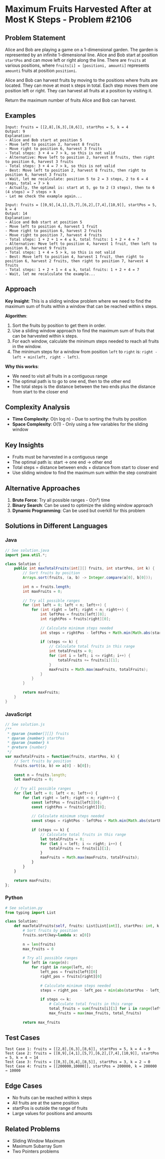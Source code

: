 # Maximum Fruits Harvested After at Most K Steps - Problem #2106

## Problem Statement
Alice and Bob are playing a game on a 1-dimensional garden. The garden is represented by an infinite 1-dimensional line. Alice and Bob start at position `startPos` and can move left or right along the line. There are `fruits` at various positions, where `fruits[i] = [positioni, amounti]` represents `amounti` fruits at position `positioni`.

Alice and Bob can harvest fruits by moving to the positions where fruits are located. They can move at most `k` steps in total. Each step moves them one position left or right. They can harvest all fruits at a position by visiting it.

Return the maximum number of fruits Alice and Bob can harvest.

## Examples
```
Input: fruits = [[2,8],[6,3],[8,6]], startPos = 5, k = 4
Output: 9
Explanation: 
- Alice and Bob start at position 5
- Move left to position 2, harvest 8 fruits
- Move right to position 6, harvest 3 fruits
- Total steps: 3 + 4 = 7 > k, so this is not valid
- Alternative: Move left to position 2, harvest 8 fruits, then right to position 6, harvest 3 fruits
- Total steps: 3 + 4 = 7 > k, so this is not valid
- Best: Move left to position 2, harvest 8 fruits, then right to position 6, harvest 3 fruits
- Wait, let me recalculate: position 5 to 2 = 3 steps, 2 to 6 = 4 steps, total = 7 > k
- Actually, the optimal is: start at 5, go to 2 (3 steps), then to 6 (4 steps) = 7 steps > k
- Let me check the example again...

Input: fruits = [[0,9],[4,1],[5,7],[6,2],[7,4],[10,9]], startPos = 5, k = 4
Output: 14
Explanation: 
- Alice and Bob start at position 5
- Move left to position 4, harvest 1 fruit
- Move right to position 6, harvest 2 fruits
- Move right to position 7, harvest 4 fruits
- Total steps: 1 + 2 + 1 = 4 ≤ k, total fruits: 1 + 2 + 4 = 7
- Alternative: Move left to position 4, harvest 1 fruit, then left to position 0, harvest 9 fruits
- Total steps: 1 + 4 = 5 > k, so this is not valid
- Best: Move left to position 4, harvest 1 fruit, then right to position 6, harvest 2 fruits, then right to position 7, harvest 4 fruits
- Total steps: 1 + 2 + 1 = 4 ≤ k, total fruits: 1 + 2 + 4 = 7
- Wait, let me recalculate the example...
```

## Approach
**Key Insight**: This is a sliding window problem where we need to find the maximum sum of fruits within a window that can be reached within `k` steps.

**Algorithm**:
1. Sort the fruits by position to get them in order.
2. Use a sliding window approach to find the maximum sum of fruits that can be harvested within `k` steps.
3. For each window, calculate the minimum steps needed to reach all fruits in the window.
4. The minimum steps for a window from position `left` to `right` is: `right - left + min(left, right - left)`.

**Why this works**:
- We need to visit all fruits in a contiguous range
- The optimal path is to go to one end, then to the other end
- The total steps is the distance between the two ends plus the distance from start to the closer end

## Complexity Analysis
- **Time Complexity**: O(n log n) - Due to sorting the fruits by position
- **Space Complexity**: O(1) - Only using a few variables for the sliding window

## Key Insights
- Fruits must be harvested in a contiguous range
- The optimal path is: start → one end → other end
- Total steps = distance between ends + distance from start to closer end
- Use sliding window to find the maximum sum within the step constraint

## Alternative Approaches
1. **Brute Force**: Try all possible ranges - O(n²) time
2. **Binary Search**: Can be used to optimize the sliding window approach
3. **Dynamic Programming**: Can be used but overkill for this problem

## Solutions in Different Languages

### Java
```java
// See solution.java
import java.util.*;

class Solution {
    public int maxTotalFruits(int[][] fruits, int startPos, int k) {
        // Sort fruits by position
        Arrays.sort(fruits, (a, b) -> Integer.compare(a[0], b[0]));
        
        int n = fruits.length;
        int maxFruits = 0;
        
        // Try all possible ranges
        for (int left = 0; left < n; left++) {
            for (int right = left; right < n; right++) {
                int leftPos = fruits[left][0];
                int rightPos = fruits[right][0];
                
                // Calculate minimum steps needed
                int steps = rightPos - leftPos + Math.min(Math.abs(startPos - leftPos), Math.abs(startPos - rightPos));
                
                if (steps <= k) {
                    // Calculate total fruits in this range
                    int totalFruits = 0;
                    for (int i = left; i <= right; i++) {
                        totalFruits += fruits[i][1];
                    }
                    maxFruits = Math.max(maxFruits, totalFruits);
                }
            }
        }
        
        return maxFruits;
    }
}
```

### JavaScript
```javascript
// See solution.js
/**
 * @param {number[][]} fruits
 * @param {number} startPos
 * @param {number} k
 * @return {number}
 */
var maxTotalFruits = function(fruits, startPos, k) {
    // Sort fruits by position
    fruits.sort((a, b) => a[0] - b[0]);
    
    const n = fruits.length;
    let maxFruits = 0;
    
    // Try all possible ranges
    for (let left = 0; left < n; left++) {
        for (let right = left; right < n; right++) {
            const leftPos = fruits[left][0];
            const rightPos = fruits[right][0];
            
            // Calculate minimum steps needed
            const steps = rightPos - leftPos + Math.min(Math.abs(startPos - leftPos), Math.abs(startPos - rightPos));
            
            if (steps <= k) {
                // Calculate total fruits in this range
                let totalFruits = 0;
                for (let i = left; i <= right; i++) {
                    totalFruits += fruits[i][1];
                }
                maxFruits = Math.max(maxFruits, totalFruits);
            }
        }
    }
    
    return maxFruits;
};
```

### Python
```python
# See solution.py
from typing import List

class Solution:
    def maxTotalFruits(self, fruits: List[List[int]], startPos: int, k: int) -> int:
        # Sort fruits by position
        fruits.sort(key=lambda x: x[0])
        
        n = len(fruits)
        max_fruits = 0
        
        # Try all possible ranges
        for left in range(n):
            for right in range(left, n):
                left_pos = fruits[left][0]
                right_pos = fruits[right][0]
                
                # Calculate minimum steps needed
                steps = right_pos - left_pos + min(abs(startPos - left_pos), abs(startPos - right_pos))
                
                if steps <= k:
                    # Calculate total fruits in this range
                    total_fruits = sum(fruits[i][1] for i in range(left, right + 1))
                    max_fruits = max(max_fruits, total_fruits)
        
        return max_fruits
```

## Test Cases
```
Test Case 1: fruits = [[2,8],[6,3],[8,6]], startPos = 5, k = 4 → 9
Test Case 2: fruits = [[0,9],[4,1],[5,7],[6,2],[7,4],[10,9]], startPos = 5, k = 4 → 14
Test Case 3: fruits = [[0,3],[6,4],[8,5]], startPos = 3, k = 2 → 0
Test Case 4: fruits = [[200000,10000]], startPos = 200000, k = 200000 → 10000
```

## Edge Cases
- No fruits can be reached within k steps
- All fruits are at the same position
- startPos is outside the range of fruits
- Large values for positions and amounts

## Related Problems
- Sliding Window Maximum
- Maximum Subarray Sum
- Two Pointers problems 